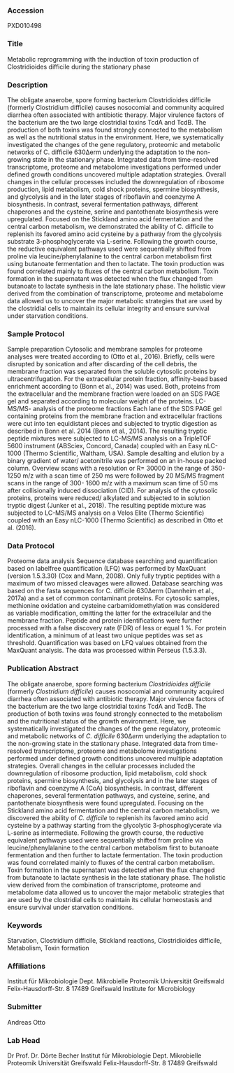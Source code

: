 ### Accession
PXD010498

### Title
Metabolic reprogramming with the induction of toxin production of Clostridioides difficile during the stationary phase

### Description
The obligate anaerobe, spore forming bacterium Clostridioides difficile (formerly Clostridium difficile) causes nosocomial and community acquired diarrhea often associated with antibiotic therapy. Major virulence factors of the bacterium are the two large clostridial toxins TcdA and TcdB. The production of both toxins was found strongly connected to the metabolism as well as the nutritional status in the environment. Here, we systematically investigated the changes of the gene regulatory, proteomic and metabolic networks of C. difficile 630Δerm underlying the adaptation to the non-growing state in the stationary phase. Integrated data from time-resolved transcriptome, proteome and metabolome investigations performed under defined growth conditions uncovered multiple adaptation strategies.  Overall changes in the cellular processes included the downregulation of ribosome production, lipid metabolism, cold shock proteins, spermine biosynthesis, and glycolysis and in the later stages of riboflavin and coenzyme A biosynthesis. In contrast, several fermentation pathways, different chaperones and the cysteine, serine and pantothenate biosynthesis were upregulated.  Focused on the Stickland amino acid fermentation and the central carbon metabolism, we demonstrated the ability of C. difficile to replenish its favored amino acid cysteine by a pathway from the glycolysis substrate 3-phosphoglycerate via L-serine. Following the growth course, the reductive equivalent pathways used were sequentially shifted from proline via leucine/phenylalanine to the central carbon metabolism first using butanoate fermentation and then to lactate.  The toxin production was found correlated mainly to fluxes of the central carbon metabolism. Toxin formation in the supernatant was detected when the flux changed from butanoate to lactate synthesis in the late stationary phase. The holistic view derived from the combination of transcriptome, proteome and metabolome data allowed us to uncover the major metabolic strategies that are used by the clostridial cells to maintain its cellular integrity and ensure survival under starvation conditions.

### Sample Protocol
Sample preparation  Cytosolic and membrane samples for proteome analyses were treated according to (Otto et al., 2016). Briefly, cells were disrupted by sonication and after discarding of the cell debris, the membrane fraction was separated from the soluble cytosolic proteins by ultracentrifugation. For the extracellular protein fraction, affinity-bead based enrichment according to (Bonn et al., 2014) was used. Both, proteins from the extracellular and the membrane fraction were loaded on an SDS PAGE gel and separated according to molecular weight of the proteins.  LC-MS/MS- analysis of the proteome fractions  Each lane of the SDS PAGE gel containing proteins from the membrane fraction and extracellular fractions were cut into ten equidistant pieces and subjected to tryptic digestion as described in Bonn et al. 2014 (Bonn et al., 2014). The resulting tryptic peptide mixtures were subjected to LC-MS/MS analysis on a TripleTOF 5600 instrument (ABSciex, Concord, Canada) coupled with an Easy nLC-1000 (Thermo Scientific, Waltham, USA). Sample desalting and elution by a binary gradient of water/ acetonitrile was performed on an in-house packed column. Overview scans with a resolution or R= 30000 in the range of 350- 1250 m/z with a scan time of 250 ms were followed by 20 MS/MS fragment scans in the range of 300- 1600 m/z with a maximum scan time of 50 ms after collisionally induced dissociation (CID).  For analysis of the cytosolic proteins, proteins were reduced/ alkylated and subjected to in solution tryptic digest (Junker et al., 2018). The resulting peptide mixture was subjected to LC-MS/MS analysis on a Velos Elite (Thermo Scientific) coupled with an Easy nLC-1000 (Thermo Scientific) as described in Otto et al. (2016).

### Data Protocol
Proteome data analysis  Sequence database searching and quantification based on labelfree quantification (LFQ) was performed by MaxQuant (version 1.5.3.30) (Cox and Mann, 2008). Only fully tryptic peptides with a maximum of two missed cleavages were allowed. Database searching was based on the fasta sequences for C. difficile 630Δerm (Dannheim et al., 2017a) and a set of common contaminant proteins.  For cytosolic samples, methionine oxidation and cysteine carbamidomethylation was considered as variable modification, omitting the latter for the extracellular and the membrane fraction. Peptide and protein identifications were further processed with a false discovery rate (FDR) of less or equal 1 %. For protein identification, a minimum of at least two unique peptides was set as threshold.  Quantification was based on LFQ values obtained from the MaxQuant analysis. The data was processed within Perseus (1.5.3.3).

### Publication Abstract
The obligate anaerobe, spore forming bacterium <i>Clostridioides difficile</i> (formerly <i>Clostridium difficile</i>) causes nosocomial and community acquired diarrhea often associated with antibiotic therapy. Major virulence factors of the bacterium are the two large clostridial toxins TcdA and TcdB. The production of both toxins was found strongly connected to the metabolism and the nutritional status of the growth environment. Here, we systematically investigated the changes of the gene regulatory, proteomic and metabolic networks of <i>C. difficile</i> 630&#x394;<i>erm</i> underlying the adaptation to the non-growing state in the stationary phase. Integrated data from time-resolved transcriptome, proteome and metabolome investigations performed under defined growth conditions uncovered multiple adaptation strategies. Overall changes in the cellular processes included the downregulation of ribosome production, lipid metabolism, cold shock proteins, spermine biosynthesis, and glycolysis and in the later stages of riboflavin and coenzyme A (CoA) biosynthesis. In contrast, different chaperones, several fermentation pathways, and cysteine, serine, and pantothenate biosynthesis were found upregulated. Focusing on the Stickland amino acid fermentation and the central carbon metabolism, we discovered the ability of <i>C. difficile</i> to replenish its favored amino acid cysteine by a pathway starting from the glycolytic 3-phosphoglycerate via L-serine as intermediate. Following the growth course, the reductive equivalent pathways used were sequentially shifted from proline via leucine/phenylalanine to the central carbon metabolism first to butanoate fermentation and then further to lactate fermentation. The toxin production was found correlated mainly to fluxes of the central carbon metabolism. Toxin formation in the supernatant was detected when the flux changed from butanoate to lactate synthesis in the late stationary phase. The holistic view derived from the combination of transcriptome, proteome and metabolome data allowed us to uncover the major metabolic strategies that are used by the clostridial cells to maintain its cellular homeostasis and ensure survival under starvation conditions.

### Keywords
Starvation, Clostridium difficile, Stickland reactions, Clostridioides difficile, Metabolism, Toxin formation

### Affiliations
Institut für Mikrobiologie Dept. Mikrobielle Proteomik Universität Greifswald Felix-Hausdorff-Str. 8 17489 Greifswald
Institute for Microbiology

### Submitter
Andreas Otto

### Lab Head
Dr Prof. Dr. Dörte Becher
Institut für Mikrobiologie Dept. Mikrobielle Proteomik Universität Greifswald Felix-Hausdorff-Str. 8 17489 Greifswald


